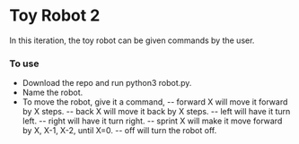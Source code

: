# Toy Robot 2

In this iteration, the toy robot can be given commands by the user.

### To use

- Download the repo and run python3 robot.py.
- Name the robot.
- To move the robot, give it a command,
-- forward X will move it forward by X steps.
-- back X will move it back by X steps.
-- left will have it turn left.
-- right will have it turn right.
-- sprint X will make it move forward by X, X-1, X-2, until X=0.
-- off will turn the robot off.
